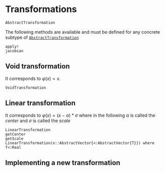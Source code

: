 # Transformations

```@docs
AbstractTransformation
```

The following methods are available and must be defined for any concrete subtype of [`AbstractTransformation`](@ref)

```@docs
apply!
jacobian
```

## Void transformation

It corresponds to $\varphi(x) = x$.

```@docs
VoidTransformation
```

## Linear transformation

It corresponds to $\varphi(x) = (x - \alpha) * \sigma$ where in the following $\alpha$ is called the _center_ and $\sigma$ is called the _scale_

```@docs
LinearTransformation
getCenter
getScale
LinearTransformation(x::AbstractVector{<:AbstractVector{T}}) where T<:Real
```

## Implementing a new transformation


